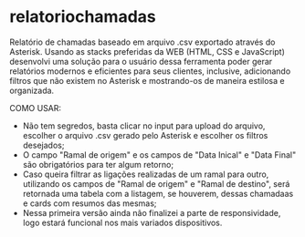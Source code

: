 # relatoriochamadas

Relatório de chamadas baseado em arquivo .csv exportado através do Asterisk.
Usando as stacks preferidas da WEB (HTML, CSS e JavaScript) desenvolvi uma solução para o usuário dessa ferramenta poder gerar relatórios modernos e eficientes para seus clientes, inclusive, adicionando filtros que não existem no Asterisk e mostrando-os de maneira estilosa e organizada.

COMO USAR:
- Não tem segredos, basta clicar no input para upload do arquivo, escolher o arquivo .csv gerado pelo Asterisk e escolher os filtros desejados;
- O campo "Ramal de origem" e os campos de "Data Inical" e "Data Final" são obrigatórios para ter algum retorno;
- Caso queira filtrar as ligações realizadas de um ramal para outro, utilizando os campos de "Ramal de origem" e "Ramal de destino", será retornada uma tabela com a listagem, se houverem, dessas chamadaas e cards com resumos das mesmas;
- Nessa primeira versão ainda não finalizei a parte de responsividade, logo estará funcional nos mais variados dispositivos.
